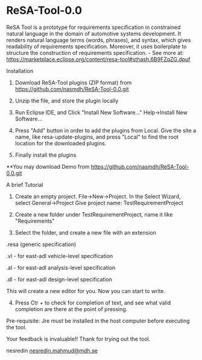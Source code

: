 # ReSA-Tool-0.0
ReSA Tool is a prototype for requirements specification in constrained natural language in the domain of automotive systems development. It renders natural language terms (words, phrases), and syntax, which gives readability of requirements specification. Moreover, it uses boilerplate to structure the construction of requirements specification. - See more at: https://marketplace.eclipse.org/content/resa-tool#sthash.6B9FZqZG.dpuf

Installation

1. Download ReSA-Tool plugins (ZIP format) from https://github.com/nasmdh/ReSA-Tool-0.0.git

2. Unzip the file, and store the plugin locally

3. Run Eclipse IDE, and Click "Install New Software..." Help->Install New Software...

4. Press "Add" button in order to add the plugins from Local. Give the site a name, like resa-update-plugins, and press "Local" to find the root location for the downloaded plugins.

5. Finally install the plugins

**You may download Demo from https://github.com/nasmdh/ReSA-Tool-0.0.git

A brief Tutorial

1. Create an empty project. 
  File->New->Project. In the Select Wizard, select General->Project
  Give project name: TestRequirementProject
  
2. Create a new folder under TestRequirementProject, name  it like "Requirements"

3. Select the folder, and create a new file with an extension 

  .resa (generic specification)

  .vl - for east-adl vehicle-level specification

  .al - for east-adl analysis-level specification

  .dl - for east-adl design-level specification
  
  This will create a new editor for you. Now you can start to write.

4. Press Ctr + <Space> to check for completion of text, and see what valid completion are there at the point of pressing.
  
Pre-requisite: Jre must be installed in the host computer before executing the tool.

Your feedback is invaluable!! Thank for trying out the tool.


nesredin <nesredin.mahmud@mdh.se>
